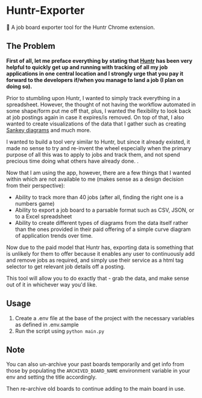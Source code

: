 # Huntr-Exporter

🚀 A job board exporter tool for the Huntr Chrome extension.

## The Problem

**First of all, let me preface everything by stating that [Huntr](http://huntr.co/) has been very helpful to quickly get up and running with tracking of all my job applications in 
one central location and I strongly urge that you pay it forward to the developers if/when you manage to land a job (I plan on doing so).**

Prior to stumbling upon Huntr, I wanted to simply track everything in a spreadsheet. However, the thought of not having the workflow automated in some shape/form put me off that, plus, I wanted the flexibility to look back at job postings again in case it expires/is removed. 
On top of that, I also wanted to create visualizations of the data that I gather such as creating [Sankey diagrams](https://en.wikipedia.org/wiki/Sankey_diagram) and much more. 

I wanted to build a tool very similar to Huntr, but since it already existed, it made no sense to try and re-invent the wheel especially when the primary purpose of all this was to apply to jobs and track them, and not spend precious time doing what others have already done.
. 

Now that I am using the app, however, there are a few things
that I wanted within which are not available to me (makes sense as a design decision from their perspective):

- Ability to track more than 40 jobs (after all, finding the right one is a numbers game)
- Ability to export a job board to a parsable format such as CSV, JSON, or to a Excel spreadsheet
- Ability to create different types of diagrams from the data itself rather than the ones provided in their paid offering of a simple curve diagram of application trends over time.

Now due to the paid model that Huntr has, exporting data is something that is unlikely for them to offer because it enables any user 
to continuously add and remove jobs as required, and simply use their service as a html tag selector to get relevant job details off a posting.

This tool will allow you to do exactly that - grab the data, and make sense out of it in whichever way you'd like.

## Usage

1. Create a .env file at the base of the project with the necessary variables as defined in .env.sample
2. Run the script using `python main.py`

## Note

You can also un-archive your past boards temporarily and get info from those by populating 
the `ARCHIVED_BOARD_NAME` environment variable in your env and setting the title accordingly.

Then re-archive old boards to continue adding to the main board in use.




